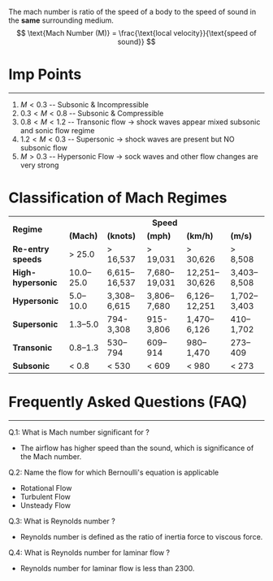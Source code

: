 The mach number is ratio of the speed of a body to the speed of sound in the **same** surrounding medium.
$$
\text{Mach Number (M)} = \frac{\text{local velocity}}{\text{speed of sound}}
$$
# Imp Points 
---
1. $M < 0.3$ -- Subsonic & Incompressible
2. $0.3 < M < 0.8$ -- Subsonic & Compressible
3. $0.8 < M < 1.2$ -- Transonic flow $\to$ shock waves appear mixed subsonic and sonic flow regime
4. $1.2<M < 0.3$ -- Supersonic $\to$ shock waves are present but NO subsonic flow
5. $M > 0.3$ -- Hypersonic Flow $\to$ sock waves and other flow changes are very strong

# Classification of Mach Regimes

<table class="table-bordered"><tbody><tr><td rowspan="2"><strong>Regime</strong></td><td colspan="5"><center><strong>Speed</strong></center></td></tr><tr><td><strong>(Mach)</strong></td><td><strong>(knots)</strong></td><td><strong>(mph)</strong></td><td><strong>(km/h)</strong></td><td><strong>(m/s)</strong></td></tr><tr><td><strong>Re-entry speeds</strong></td><td><span style="font-weight: 400;">&gt; 25.0</span></td><td><span style="font-weight: 400;">&gt; 16,537</span></td><td><span style="font-weight: 400;">&gt; 19,031</span></td><td><span style="font-weight: 400;">&gt; 30,626</span></td><td><span style="font-weight: 400;">&gt; 8,508</span></td></tr><tr><td><strong>High-hypersonic</strong></td><td><span style="font-weight: 400;">10.0–25.0</span></td><td><span style="font-weight: 400;">6,615–16,537</span></td><td><span style="font-weight: 400;">7,680–19,031</span></td><td><span style="font-weight: 400;">12,251–30,626</span></td><td><span style="font-weight: 400;">3,403–8,508</span></td></tr><tr><td><strong>Hypersonic</strong></td><td><span style="font-weight: 400;">5.0–10.0</span></td><td><span style="font-weight: 400;">3,308–6,615</span></td><td><span style="font-weight: 400;">3,806–7,680</span></td><td><span style="font-weight: 400;">6,126–12,251</span></td><td><span style="font-weight: 400;">1,702–3,403</span></td></tr><tr><td><strong>Supersonic</strong></td><td><span style="font-weight: 400;">1.3–5.0</span></td><td><span style="font-weight: 400;">794-3,308</span></td><td><span style="font-weight: 400;">915-3,806</span></td><td><span style="font-weight: 400;">1,470–6,126</span></td><td><span style="font-weight: 400;">410–1,702</span></td></tr><tr><td><strong>Transonic</strong></td><td><span style="font-weight: 400;">0.8–1.3</span></td><td><span style="font-weight: 400;">530–794</span></td><td><span style="font-weight: 400;">609–914</span></td><td><span style="font-weight: 400;">980–1,470</span></td><td><span style="font-weight: 400;">273–409</span></td></tr><tr><td><strong>Subsonic</strong></td><td><span style="font-weight: 400;">&lt; 0.8</span></td><td><span style="font-weight: 400;">&lt; 530</span></td><td><span style="font-weight: 400;">&lt; 609</span></td><td><span style="font-weight: 400;">&lt; 980</span></td><td><span style="font-weight: 400;">&lt; 273</span></td></tr></tbody></table>

# Frequently Asked Questions (FAQ)
---
Q.1: What is Mach number significant for ?
- The airflow has higher speed than the sound, which is significance of the Mach number.

Q.2: Name the flow for which Bernoulli's equation is applicable
- Rotational Flow
- Turbulent Flow
- Unsteady Flow

Q.3: What is Reynolds number ?
- Reynolds number is defined as the ratio of inertia force to viscous force.

Q.4: What is Reynolds number for laminar flow ?
- Reynolds number for laminar flow is less than 2300.